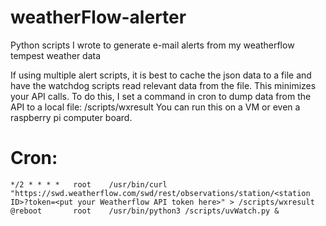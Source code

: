# weatherFlow-alerter
Python scripts I wrote to generate e-mail alerts from my weatherflow tempest weather data

If using multiple alert scripts, it is best to cache the json data to a file and have the watchdog scripts read relevant data from the file.  This minimizes your API calls.  To do this, I set a command in cron to dump data from the API to a local file: /scripts/wxresult  You can run this on a VM or even a raspberry pi computer board.

# Cron:
```
*/2 * * * *   root    /usr/bin/curl "https://swd.weatherflow.com/swd/rest/observations/station/<station ID>?token=<put your Weatherflow API token here>" > /scripts/wxresult
@reboot       root    /usr/bin/python3 /scripts/uvWatch.py &
```
